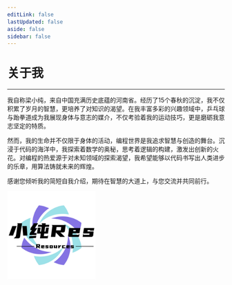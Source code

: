 ```yaml
---
editLink: false
lastUpdated: false
aside: false
sidebar: false
---
```

# 关于我

-------------

我自称梁小纯，来自中国充满历史底蕴的河南省。经历了15个春秋的沉淀，我不仅积累了岁月的智慧，更培养了对知识的渴望。在我丰富多彩的兴趣领域中，乒乓球与跆拳道成为我展现身体与意志的媒介，不仅考验着我的运动技巧，更是磨砺我意志坚定的特质。

然而，我的生命并不仅限于身体的活动，编程世界是我追求智慧与创造的舞台。沉浸于代码的海洋中，我探索着数学的奥秘，思考着逻辑的构建，激发出创新的火花。对编程的热爱源于对未知领域的探索渴望，我希望能够以代码书写出人类进步的乐章，用算法铸就未来的辉煌。

感谢您倾听我的简短自我介绍，期待在智慧的大道上，与您交流并共同前行。

<img src="./img/1.jpg" alt="1" style="zoom: 20%;" />